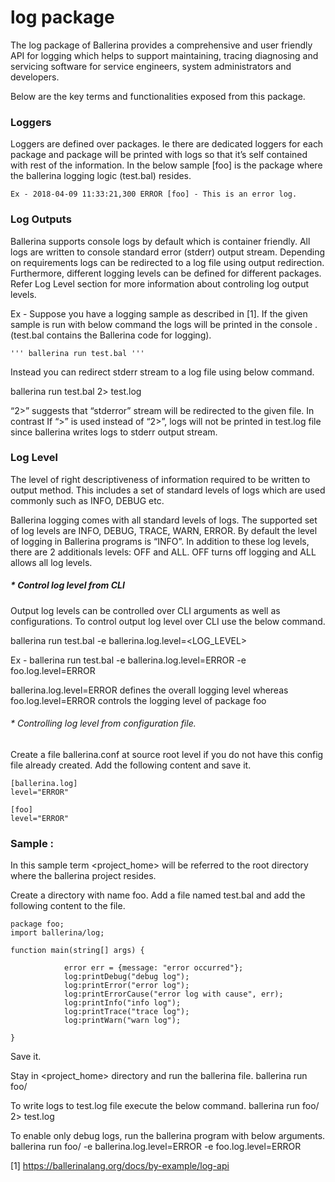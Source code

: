 # log package

  The log package of Ballerina provides a comprehensive and user friendly API for logging which helps to support maintaining,   tracing diagnosing and servicing software for service engineers, system administrators and developers. 


  Below are the key terms and functionalities exposed from this package.

### Loggers 

  Loggers are defined over packages. Ie there are dedicated loggers for each package and package will be printed with logs so   that it’s self contained with rest of the information.  In the below sample [foo] is the package where the ballerina logging   logic (test.bal) resides.

    Ex - 2018-04-09 11:33:21,300 ERROR [foo] - This is an error log.


### Log Outputs 

  Ballerina supports console logs by default which is container friendly. All logs are written to console standard  error       (stderr) output stream. Depending on requirements logs can be redirected to a log file using output redirection.               Furthermore, different logging levels can be defined for different packages. Refer Log Level section for more information     about controling log output levels.

  Ex - Suppose you have a logging sample as described in [1]. If the given sample is run with below command the logs will be     printed in the console . (test.bal contains the Ballerina code for logging).

	''' ballerina run test.bal '''

  Instead you can redirect stderr stream to a log file using below command. 

ballerina run test.bal 2> test.log

“2>” suggests that “stderror” stream will be redirected to the given file. In contrast  If “>” is used instead of “2>”, logs will not be printed in test.log file since ballerina writes logs to stderr output stream.


### Log Level

The level of right descriptiveness of information required to be written to output method. This includes a set of standard levels of logs which are used commonly such as INFO, DEBUG etc. 

Ballerina logging comes with all standard levels of logs. The supported set of log levels are INFO, DEBUG, TRACE, WARN, ERROR. By default the level of logging in Ballerina programs is “INFO”. In addition to these log levels, there are 2 additionals levels: OFF and ALL. OFF turns off logging and ALL allows all log levels. 

##### * Control log level from CLI

Output log levels can be controlled over CLI arguments as well as configurations. To control output log level over CLI use the below command.

ballerina run test.bal -e ballerina.log.level=<LOG_LEVEL>

Ex - ballerina run test.bal -e ballerina.log.level=ERROR -e foo.log.level=ERROR

ballerina.log.level=ERROR defines the overall logging level whereas foo.log.level=ERROR controls the logging level of package foo

###### * Controlling log level from configuration file. 

Create a file ballerina.conf at source root level if you do not have this config file already created. Add the following content and save it.

	[ballerina.log]
	level="ERROR"

	[foo]
	level="ERROR"


### Sample : 

In this sample term <project_home> will be referred to the root directory where the ballerina project resides.

Create a directory with name foo.
Add a file named test.bal and add the following content to the file.

	package foo;
	import ballerina/log;

	function main(string[] args) {
	
    			error err = {message: "error occurred"};
    			log:printDebug("debug log");
    			log:printError("error log");
    			log:printErrorCause("error log with cause", err);
    			log:printInfo("info log");
    			log:printTrace("trace log");
    			log:printWarn("warn log");
			
	}

Save it.

Stay in <project_home> directory and run the ballerina file.
ballerina run foo/

To write logs to test.log file execute the below command.
ballerina run foo/ 2> test.log

To enable only debug logs, run the ballerina program with below arguments.
ballerina run foo/ -e ballerina.log.level=ERROR -e foo.log.level=ERROR

		
[1] https://ballerinalang.org/docs/by-example/log-api


